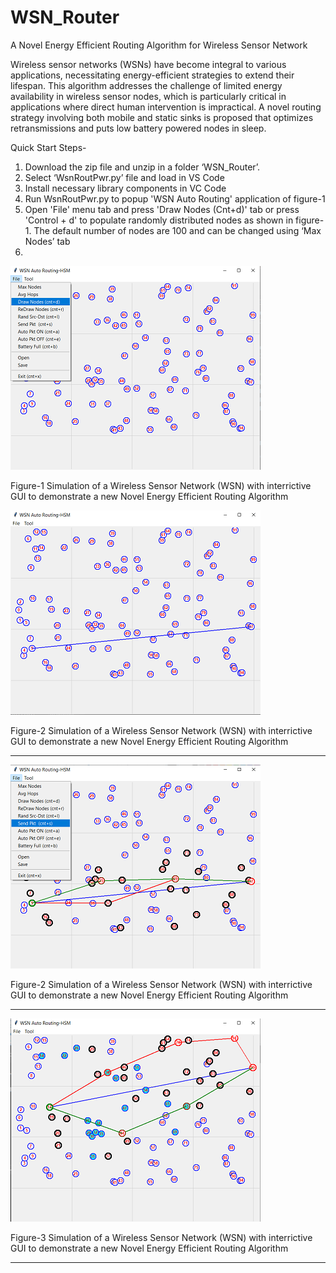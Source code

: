 # WSN_Router
A Novel Energy Efficient Routing Algorithm for Wireless Sensor Network

Wireless sensor networks (WSNs) have become integral to various applications, necessitating energy-efficient strategies to extend their lifespan. This algorithm addresses the challenge of limited energy availability in wireless sensor nodes, which is particularly critical in applications where direct human intervention is impractical. A novel routing strategy involving both mobile and static sinks is proposed that optimizes retransmissions and puts low battery powered nodes in sleep.

Quick Start Steps-

1. Download the zip file and unzip in a folder ‘WSN_Router’.
2. Select ‘WsnRoutPwr.py’ file and load in VS Code
3. Install necessary library components in VC Code
4. Run WsnRoutPwr.py to popup 'WSN Auto Routing' application of figure-1
5. Open 'File' menu tab and press 'Draw Nodes (Cnt+d)' tab or press 'Control + d' to populate randomly distributed nodes as shown in figure-1. The default number of nodes are 100 and can be changed using ‘Max Nodes’ tab
6. 


<img src="Readme_files/Main.png">

Figure-1 Simulation of a Wireless Sensor Network (WSN) with interrictive GUI to demonstrate 
a new Novel Energy Efficient Routing Algorithm 

<img src="Readme_files/SrcDstLine.png">

Figure-2 Simulation of a Wireless Sensor Network (WSN) with interrictive GUI to demonstrate 
a new Novel Energy Efficient Routing Algorithm 

***************************************  

<img src="Readme_files/SrcDstSend.png">

Figure-2 Simulation of a Wireless Sensor Network (WSN) with interrictive GUI to demonstrate 
a new Novel Energy Efficient Routing Algorithm 

***************************************  

<img src="Readme_files/SrcDstAuto.png">

Figure-3 Simulation of a Wireless Sensor Network (WSN) with interrictive GUI to demonstrate 
a new Novel Energy Efficient Routing Algorithm 

***************************************  

